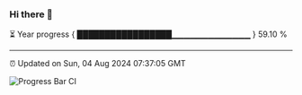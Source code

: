 ### Hi there 👋

⏳ Year progress { █████████████████▁▁▁▁▁▁▁▁▁▁▁▁▁ } 59.10 %

---

⏰ Updated on Sun, 04 Aug 2024 07:37:05 GMT

![Progress Bar CI](https://github.com/IshwaranRudhara/GIT-ACTION/workflows/Progress%20Bar%20CI/badge.svg)
